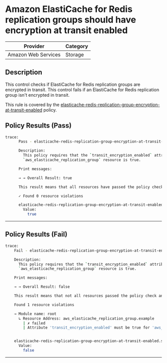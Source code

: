 #  Amazon ElastiCache for Redis replication groups should have encryption at transit enabled

| Provider            | Category     |
|---------------------|--------------|
| Amazon Web Services | Storage      |

## Description

This control checks if ElastiCache for Redis replication groups are encrypted in transit. This control fails if an ElastiCache for Redis replication group isn't encrypted in transit.

This rule is covered by the [elasticache-redis-replication-group-encryption-at-transit-enabled](../../policies/elasticache-redis-replication-group-encryption-at-transit-enabled) policy.

## Policy Results (Pass)
```bash
trace:
      Pass - elasticache-redis-replication-group-encryption-at-transit-enabled.sentinel

      Description:
        This policy requires that the `transit_encryption_enabled` attribute of the
        `aws_elasticache_replication_group` resource is true.

      Print messages:

      → → Overall Result: true

      This result means that all resources have passed the policy check for the policy elasticache-redis-replication-group-encryption-at-transit-enabled.

      ✓ Found 0 resource violations

      elasticache-redis-replication-group-encryption-at-transit-enabled.sentinel:47:1 - Rule "main"
        Value:
          true
```

---

## Policy Results (Fail)
```bash
trace:
    Fail - elasticache-redis-replication-group-encryption-at-transit-enabled.sentinel

    Description:
      This policy requires that the `transit_encryption_enabled` attribute of the
      `aws_elasticache_replication_group` resource is true.

    Print messages:

    → → Overall Result: false

    This result means that not all resources passed the policy check and the protected behavior is not allowed for the policy elasticache-redis-replication-group-encryption-at-transit-enabled.

    Found 1 resource violations

    → Module name: root
      ↳ Resource Address: aws_elasticache_replication_group.example
        | ✗ failed
        | Attribute 'transit_encryption_enabled' must be true for 'aws_elasticache_replication_group' resources.Refer to https://docs.aws.amazon.com/securityhub/latest/userguide/elasticache-controls.html#elasticache-5 for more details.


    elasticache-redis-replication-group-encryption-at-transit-enabled.sentinel:47:1 - Rule "main"
      Value:
        false
```

---